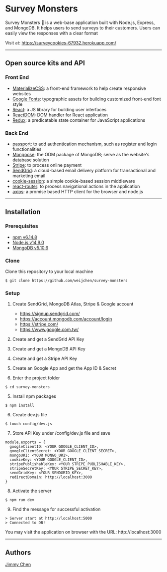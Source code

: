 # Survey Monsters
Survey Monsters :cookie: is a web-base application built with Node.js, Express, and MongoDB. It helps users to send surveys to their customers. Users can easily view the responses with a clear format

Visit at: https://surveycookies-67932.herokuapp.com/

---
## Open source kits and API

### Front End
- <a href="https://materializecss.com/">MaterializeCSS</a>: a front-end framework to help create responsive websites
- <a href="https://fonts.google.com/">Google Fonts</a>: typographic assets for building customized front-end font style
- <a href="https://zh-hant.reactjs.org/">React</a>: a JS library for building user interfaces
- <a href="https://zh-hant.reactjs.org/docs/react-dom.html">ReactDOM</a>: DOM handler for React application
- <a href="https://redux.js.org/">Redux</a>: a predicatable state container for JavaScript applications

### Back End
- <a href="http://www.passportjs.org/">passport</a>: to add authentication mechanism, such as register and login functionalities
- <a href="https://mongoosejs.com/">Mongoose</a>: the ODM package of MongoDB; serve as the website's database solution
- <a href="https://stripe.com/">Stripe</a>: to process online payment
- <a href="https://sendgrid.com/">SendGrid</a>: a cloud-based email delivery platform for transactional and marketing email
- <a href="https://www.npmjs.com/package/cookie-session">cookie-session</a>: a simple cookie-based session middleware
- <a href="https://reactrouter.com/">react-router</a>: to process navigational actions in the application
- <a href="https://github.com/axios/axios">axios</a>: a promise based HTTP client for the browser and node.js

---
## Installation

### Prerequisites
- <a href="https://www.npmjs.com/get-npm">npm v6.14.8</a>
- <a href="https://nodejs.org/en/download/">Node.js v14.9.0</a>
- <a href="https://www.mongodb.com/try/download/community">MongoDB v5.10.6</a>

### Clone
Clone this repository to your local machine

`$ git clone https://github.com/weijchen/survey-monsters`


### Setup
1. Create SendGrid, MongoDB Atlas, Stripe & Google account
    - https://signup.sendgrid.com/
    - https://account.mongodb.com/account/login
    - https://stripe.com/
    - https://www.google.com.tw/

2. Create and get a SendGrid API Key

3. Create and get a MongoDB API Key

4. Create and get a Stripe API Key

5. Create an Google App and get the App ID & Secret

6. Enter the project folder
```
$ cd survey-monsters
```
5. Install npm packages
```
$ npm install
```

6. Create dev.js file
```
$ touch config/dev.js
```

7. Store API Key under /config/dev.js file and save
```
module.exports = {
  googleClientID: <YOUR GOOGLE_CLIENT_ID>,
  googleClientSecret: <YOUR GOOGLE_CLIENT_SECRET>,
  mongoURI: <YOUR MONGO_URI>,
  cookieKey: <YOUR GOOGLE_CLIENT_ID>,
  stripePublishableKey: <YOUR STRIPE_PUBLISHABLE_KEY>,
  stripeSecretKey: <YOUR STRIPE_SECRET_KEY>,
  sendGridKey: <YOUR SENDGRID_KEY>,
  redirectDomain: http://localhost:3000
}
```

8. Activate the server
```
$ npm run dev
```

9. Find the message for successful activation
```
> Server start at http://localhost:5000
> Connected to DB!
```
You may visit the application on browser with the URL: http://localhost:3000

---
## Authors
<a href="https://github.com/weijchen">Jimmy Chen</a>
